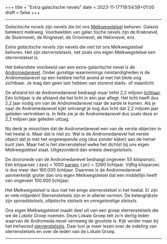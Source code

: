 +++
title = "Extra galactische nevels"
date = 2023-11-17T19:54:58+01:00
draft = false
+++

---
*Galactische nevels* zijn nevels die tot ons [Melkwegstelsel](/encyclopedie/melkwegstelsel) behoren. Galaxis betekent melkweg. Voorbeelden van
galac tische nevels zijn de Krabnevel, de Sluiernevel, de Ringnevel, de
Orionnevel, de Helixnevel, enz.

*Extra galactische nevels* zijn nevels die *niet* tot ons Melkwegstelsel
behoren. Het zijn *sterrenstelsels*, net zoals ons eigen Melkwegstelsel
een sterrenstelsel is.

Het bekendste voorbeeld van een extra-galactische nevel is de
[Andromedanevel](/encyclopedie/andromedanevel). Onder gunstige waarnemings
omstandigheden is de Andromedanevel op een heldere herfst avond al met
het blote oog zichtbaar. Je mag dan geen last hebben van storend stads-
of maanlicht.

De afstand tot de Andromedanevel bedraagt maar liefst 2,2 miljoen
[lichtjaar](/encyclopedie/lichtjaar). Eén lichtjaar is de afstand die het
licht in één jaar aflegt. Het licht heeft dus 2,2 jaar nodig om van de
Andromedanevel naar de aarde te komen. Als je naar de Andromedanevel
kijkt ontvangt je oog dus licht dat 2,2 miljoen jaar geleden vertrokken
is. In feite zie je de Andromedanevel dus zoals deze er 2,2 miljoen jaar
geleden uitzag.

Nu denk je misschien dat de Andromedanevel een van de verste objecten in
het heelal is. Maar dat is niet zo. Wel is de Andromedanevel het verste
object dat je met het ongewapende oog (dus zonder kijker) aan de hemel
kunt zien. Maar het is het sterrenstelsel welke het dichtst bij ons
eigen Melkwegstelsel staat. Uitgezonderd dan enkele *dwergstelsels*.

De doorsnede van de Andromedanevel bedraagt ongeveer 50 *kiloparsec*.
Eén kiloparsec ( *kps*) = 1000 [parsec](/encyclopedie/lichtjaat) ( *pc*) =
3260 lichtjaar. Vijftig kiloparsec is dus meer dan 160.000 lichtjaar.
Daarmee is de Andromedanevel aanmerkelijk groter dan ons eigen
Melkwegstelsel dat een middellijn heeft van ongeveer 100.000 lichtjaar.

Het Melkwegstelsel is dus niet het enige sterrenstelsel in het heelal.
Er zijn er vele miljarden! Sterrenstelsels zijn er in allerlei vormen.
De belangrijkste zijn *spiraalstelsels*, *elliptische stelsels* en
*onregelmatige stelsels*.

Ons eigen Melkwegstelsel maakt deel uit van een groep sterrenstelsels
die we de *Lokale Groep* noemen. Deze Lokale Groep telt zo'n dertig
leden waarvan de Andromeda nevel verreweg de grootste is. Kijk verder
maar bij het trefwoord [sterrenstelsels](/encyclopedie/sterrenstelsel).
Daar kun je meer lezen over de indeling van sterrenstelsels en over de
leden van de Lokale Groep.

---
